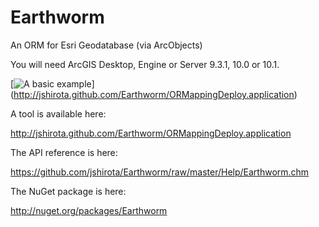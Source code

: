 Earthworm
=========

An ORM for Esri Geodatabase (via ArcObjects)

You will need ArcGIS Desktop, Engine or Server 9.3.1, 10.0 or 10.1.

[![A basic example](https://raw.github.com/jshirota/Earthworm/master/Screenshots/image1.png "Click to install!")]
(http://jshirota.github.com/Earthworm/ORMappingDeploy.application)

A tool is available here:

http://jshirota.github.com/Earthworm/ORMappingDeploy.application

The API reference is here:

https://github.com/jshirota/Earthworm/raw/master/Help/Earthworm.chm

The NuGet package is here:

http://nuget.org/packages/Earthworm
